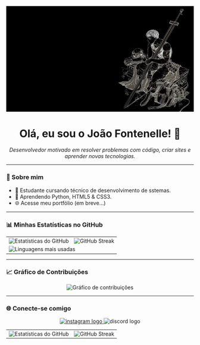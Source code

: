 <img src="assets/wallpaper.jpeg" style="max-width:100%;" />

<h1 align="center">Olá, eu sou o João Fontenelle! 👋</h1>

<p align="center">
  <i>Desenvolvedor motivado em resolver problemas com código, criar sites e aprender novas tecnologias.</i>
</p>

---

### 🚀 Sobre mim

- 💼 Estudante cursando técnico de desenvolvimento de sstemas.
- 🧠 Aprendendo Python, HTML5 & CSS3.
- 🌐 Acesse meu portfólio (em breve...)

---

### 📊 Minhas Estatísticas no GitHub

<div align="center">

<table>
  <tr>
    <td>
      <img src="https://github-readme-stats.vercel.app/api?username=joaoofontenelle&show_icons=true&theme=github_dark&locale=pt-br&hide_border=true&border_radius=12" alt="Estatísticas do GitHub" />
    </td>
    <td>
      <img src="https://streak-stats.demolab.com/?user=joaoofontenelle&theme=github-dark&locale=pt_BR&hide_border=true&border_radius=12" alt="GitHub Streak" />
    </td>
  </tr>
  <tr>
    <td colspan="2">
      <img src="https://github-readme-stats.vercel.app/api/top-langs/?username=joaoofontenelle&layout=compact&theme=github_dark&locale=pt-br&hide_border=true&border_radius=12" alt="Linguagens mais usadas" />
    </td>
  </tr>
</table>

</div>

---

### 📈 Gráfico de Contribuições

<div align="center">

<img src="https://github-readme-activity-graph.vercel.app/graph?username=joaoofontenelle&theme=github-dark&hide_border=true&radius=12&locale=pt-br" alt="Gráfico de contribuições" />

</div>

---

### 🌐 Conecte-se comigo

<div align="center">
  <a href="https://www.instagram.com/jooaofontenelle/" target="_blank">
  <img src="https://raw.githubusercontent.com/maurodesouza/profile-readme-generator/master/src/assets/icons/social/instagram/default.svg" width="52" height="40" alt="instagram logo"  />
  </a>
  <img src="https://raw.githubusercontent.com/maurodesouza/profile-readme-generator/master/src/assets/icons/social/discord/default.svg" width="52" height="40" alt="discord logo"  />
</div>


<table>
  <tr>
    <td>
      <img src="https://github-readme-stats.vercel.app/api?username=joaoofontenelle&show_icons=true&theme=github_dark&locale=pt-br" alt="Estatísticas do GitHub" />
    </td>
    <td>
      <img src="https://streak-stats.demolab.com/?user=joaoofontenelle&theme=github-dark&locale=pt_BR" alt="GitHub Streak" />
    </td>
  </tr>
</table>
